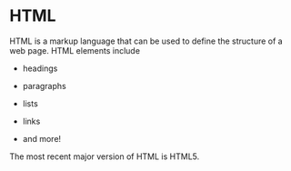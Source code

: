 # HTML















HTML is a markup language that can be used to define the structure of a web page. HTML elements include















* headings







* paragraphs







* lists







* links







* and more!















The most recent major version of HTML is HTML5.



